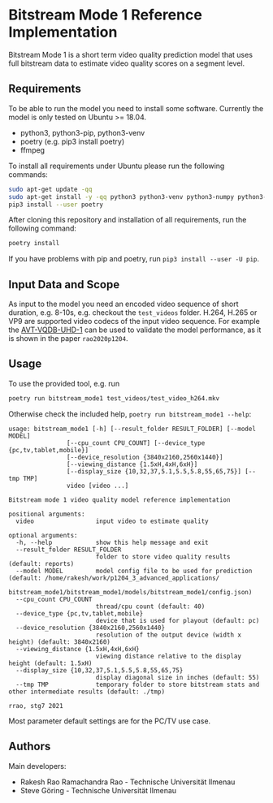 # Bitstream Mode 1 Reference Implementation
Bitstream Mode 1 is a short term video quality prediction model that uses full bitstream data to estimate video quality scores on a segment level.

## Requirements
To be able to run the model you need to install some software.
Currently the model is only tested on Ubuntu >= 18.04.

* python3, python3-pip, python3-venv
* poetry (e.g. pip3 install poetry)
* ffmpeg

To install all requirements under Ubuntu please run the following commands:

```bash
sudo apt-get update -qq
sudo apt-get install -y -qq python3 python3-venv python3-numpy python3-pip git scons ffmpeg
pip3 install --user poetry
```

After cloning this repository and installation of all requirements, run the following command:

```bash
poetry install
```

If you have problems with pip and poetry, run `pip3 install --user -U pip`.

## Input Data and Scope

As input to the model you need an encoded video sequence of short duration, e.g. 8-10s, e.g. checkout the `test_videos` folder.
H.264, H.265 or VP9 are supported video codecs of the input video sequence.
For example the [AVT-VQDB-UHD-1](https://github.com/Telecommunication-Telemedia-Assessment/AVT-VQDB-UHD-1) can be used to validate the model performance, as it is shown in the paper `rao2020p1204`.

## Usage
To use the provided tool, e.g. run
```bash
poetry run bitstream_mode1 test_videos/test_video_h264.mkv
```

Otherwise check the included help, `poetry run bitstream_mode1 --help`:
```
usage: bitstream_mode1 [-h] [--result_folder RESULT_FOLDER] [--model MODEL] 
                [--cpu_count CPU_COUNT] [--device_type {pc,tv,tablet,mobile}] 
                [--device_resolution {3840x2160,2560x1440}]
                [--viewing_distance {1.5xH,4xH,6xH}] 
                [--display_size {10,32,37,5.1,5.5,5.8,55,65,75}] [--tmp TMP]
                video [video ...]

Bitstream mode 1 video quality model reference implementation

positional arguments:
  video                 input video to estimate quality

optional arguments:
  -h, --help            show this help message and exit
  --result_folder RESULT_FOLDER
                        folder to store video quality results (default: reports)
  --model MODEL         model config file to be used for prediction (default: /home/rakesh/work/p1204_3_advanced_applications/
                        bitstream_mode1/bitstream_mode1/models/bitstream_mode1/config.json)
  --cpu_count CPU_COUNT
                        thread/cpu count (default: 40)
  --device_type {pc,tv,tablet,mobile}
                        device that is used for playout (default: pc)
  --device_resolution {3840x2160,2560x1440}
                        resolution of the output device (width x height) (default: 3840x2160)
  --viewing_distance {1.5xH,4xH,6xH}
                        viewing distance relative to the display height (default: 1.5xH)
  --display_size {10,32,37,5.1,5.5,5.8,55,65,75}
                        display diagonal size in inches (default: 55)
  --tmp TMP             temporary folder to store bitstream stats and other intermediate results (default: ./tmp)

rrao, stg7 2021

```

Most parameter default settings are for the PC/TV use case.


## Authors

Main developers:
* Rakesh Rao Ramachandra Rao - Technische Universität Ilmenau
* Steve Göring - Technische Universität Ilmenau
